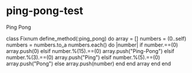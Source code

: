 # ping-pong-test
Ping Pong

class Fixnum
  define_method(:ping_pong) do
    array = []
    numbers = (0..self)
    numbers = numbers.to_a
    numbers.each() do |number|
    if number.==(0)
      array.push(0)
    elsif number.%(15).==(0)
      array.push("Ping-Pong")
    elsif number.%(3).==(0)
      array.push("Ping")
    elsif number.%(5).==(0)
      array.push("Pong")
    else
      array.push(number)
    end
  end
  array
  end
end
